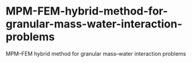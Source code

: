 # MPM-FEM-hybrid-method-for-granular-mass-water-interaction-problems
MPM–FEM hybrid method for granular mass–water interaction problems
